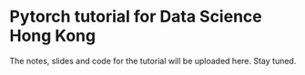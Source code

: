 # Pytorch tutorial for Data Science Hong Kong
The notes, slides and code for the tutorial will be uploaded here. Stay tuned.
